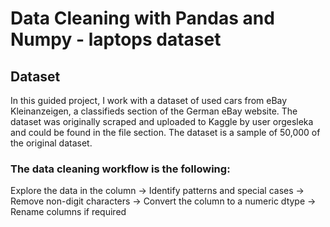 # Data Cleaning with Pandas and Numpy - laptops dataset

## Dataset
In this guided project, I work with a dataset of used cars from eBay Kleinanzeigen, a classifieds section of the German eBay website.
The dataset was originally scraped and uploaded to Kaggle by user orgesleka and could be found in the file section. The dataset is a sample of 50,000 of the original dataset.

### The data cleaning workflow is the following:<br/>
Explore the data in the column -> Identify patterns and special cases -> Remove non-digit characters -> Convert the column to a numeric dtype -> Rename columns if required
